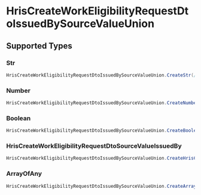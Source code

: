 # HrisCreateWorkEligibilityRequestDtoIssuedBySourceValueUnion


## Supported Types

### Str

```csharp
HrisCreateWorkEligibilityRequestDtoIssuedBySourceValueUnion.CreateStr(/* values here */);
```

### Number

```csharp
HrisCreateWorkEligibilityRequestDtoIssuedBySourceValueUnion.CreateNumber(/* values here */);
```

### Boolean

```csharp
HrisCreateWorkEligibilityRequestDtoIssuedBySourceValueUnion.CreateBoolean(/* values here */);
```

### HrisCreateWorkEligibilityRequestDtoSourceValueIssuedBy

```csharp
HrisCreateWorkEligibilityRequestDtoIssuedBySourceValueUnion.CreateHrisCreateWorkEligibilityRequestDtoSourceValueIssuedBy(/* values here */);
```

### ArrayOfAny

```csharp
HrisCreateWorkEligibilityRequestDtoIssuedBySourceValueUnion.CreateArrayOfAny(/* values here */);
```
